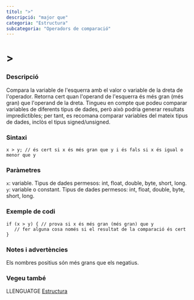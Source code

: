 ```yaml
---
títol: ">"
descripció: "major que"
categoria: "Estructura"
subcategoria: "Operadors de comparació"
---
```


# >

### Descripció

Compara la variable de l'esquerra amb el valor o variable de la dreta de l'operador. Retorna cert quan l'operand de l'esquerra és més gran (més gran) que l'operand de la dreta. Tingueu en compte que podeu comparar variables de diferents tipus de dades, però això podria generar resultats impredictibles; per tant, es recomana comparar variables del mateix tipus de dades, inclòs el tipus signed/unsigned.

### Sintaxi

`x > y; // és cert si x és més gran que y i és fals si x és igual o menor que y`

### Paràmetres

`x`: variable. Tipus de dades permesos: int, float, double, byte, short, long.  
`y`: variable o constant. Tipus de dades permesos: int, float, double, byte, short, long.

### Exemple de codi

```
if (x > y) { // prova si x és més gran (més gran) que y
   // fer alguna cosa només si el resultat de la comparació és cert
}
```

### Notes i advertències

Els nombres positius són més grans que els negatius.

### Vegeu també

LLENGUATGE [Estructura](../../Estructura.md)  
